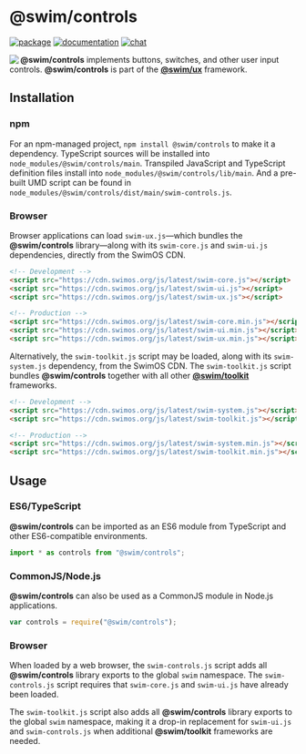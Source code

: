 # @swim/controls

[![package](https://img.shields.io/npm/v/@swim/controls.svg)](https://www.npmjs.com/package/@swim/controls)
[![documentation](https://img.shields.io/badge/doc-TypeDoc-blue.svg)](https://docs.swimos.org/js/latest/modules/_swim_controls.html)
[![chat](https://img.shields.io/badge/chat-Gitter-green.svg)](https://gitter.im/swimos/community)

<a href="https://www.swimos.org"><img src="https://docs.swimos.org/readme/marlin-blue.svg" align="left"></a>

**@swim/controls** implements buttons, switches, and other user input controls.
**@swim/controls** is part of the
[**@swim/ux**](https://github.com/swimos/swim/tree/master/swim-toolkit-js/swim-ux-js/@swim/ux) framework.

## Installation

### npm

For an npm-managed project, `npm install @swim/controls` to make it a dependency.
TypeScript sources will be installed into `node_modules/@swim/controls/main`.
Transpiled JavaScript and TypeScript definition files install into
`node_modules/@swim/controls/lib/main`.  And a pre-built UMD script can
be found in `node_modules/@swim/controls/dist/main/swim-controls.js`.

### Browser

Browser applications can load `swim-ux.js`—which bundles the **@swim/controls**
library—along with its `swim-core.js` and `swim-ui.js` dependencies, directly
from the SwimOS CDN.

```html
<!-- Development -->
<script src="https://cdn.swimos.org/js/latest/swim-core.js"></script>
<script src="https://cdn.swimos.org/js/latest/swim-ui.js"></script>
<script src="https://cdn.swimos.org/js/latest/swim-ux.js"></script>

<!-- Production -->
<script src="https://cdn.swimos.org/js/latest/swim-core.min.js"></script>
<script src="https://cdn.swimos.org/js/latest/swim-ui.min.js"></script>
<script src="https://cdn.swimos.org/js/latest/swim-ux.min.js"></script>
```

Alternatively, the `swim-toolkit.js` script may be loaded, along with its
`swim-system.js` dependency, from the SwimOS CDN.  The `swim-toolkit.js`
script bundles **@swim/controls** together with all other
[**@swim/toolkit**](https://github.com/swimos/swim/tree/master/swim-toolkit-js/@swim/toolkit)
frameworks.

```html
<!-- Development -->
<script src="https://cdn.swimos.org/js/latest/swim-system.js"></script>
<script src="https://cdn.swimos.org/js/latest/swim-toolkit.js"></script>

<!-- Production -->
<script src="https://cdn.swimos.org/js/latest/swim-system.min.js"></script>
<script src="https://cdn.swimos.org/js/latest/swim-toolkit.min.js"></script>
```

## Usage

### ES6/TypeScript

**@swim/controls** can be imported as an ES6 module from TypeScript and other
ES6-compatible environments.

```typescript
import * as controls from "@swim/controls";
```

### CommonJS/Node.js

**@swim/controls** can also be used as a CommonJS module in Node.js applications.

```javascript
var controls = require("@swim/controls");
```

### Browser

When loaded by a web browser, the `swim-controls.js` script adds all
**@swim/controls** library exports to the global `swim` namespace.
The `swim-controls.js` script requires that `swim-core.js` and `swim-ui.js`
have already been loaded.

The `swim-toolkit.js` script also adds all **@swim/controls** library
exports to the global `swim` namespace, making it a drop-in replacement for
`swim-ui.js` and `swim-controls.js` when additional **@swim/toolkit** frameworks
are needed.
